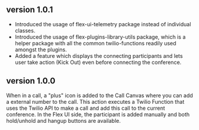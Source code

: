 ## version 1.0.1

- Introduced the usage of flex-ui-telemetry package instead of individual classes.
- Introduced the usage of flex-plugins-library-utils package, which is a helper package with all the common twilio-functions readily used amongst the plugins.
- Added a feature which displays the connecting participants and lets user take action (Kick Out) even before connecting the conference.

## version 1.0.0

When in a call, a "plus" icon is added to the Call Canvas where you can add a external number to the call. This action executes a Twilio Function that uses the Twilio API to make a call and add this call to the current conference. In the Flex UI side, the participant is added manually and both hold/unhold and hangup buttons are available.